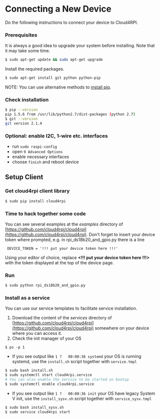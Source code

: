 # Connecting a New Device

Do the following instructions to connect your device to Cloud4RPI.

### Prerequisites

It is always a good idea to upgrade your system before installing. Note that it may take some time.
``` bash
$ sudo apt-get update && sudo apt-get upgrade
```

Install the required packages.
``` bash
$ sudo apt-get install git python python-pip
```
NOTE: You can use alternative methods to [install pip](https://pip.pypa.io/en/stable/installing.html).

### Check installation

``` bash
$ pip --version
pip 1.5.6 from /usr/lib/python2.7/dist-packages (python 2.7)
$ git --version
git version 2.1.4
```

### Optional: enable I2C, 1-wire etc. interfaces
- run `sudo raspi-config`
- open `9 Advanced Options`
- enable necessary interfaces
- choose `finish` and reboot device

## Setup Client

### Get cloud4rpi client library

``` bash
$ sudo pip install cloud4rpi
```

### Time to hack together some code

You can see several examples at the _examples_ directory of [https://github.com/cloud4rpi/cloud4rpi](https://github.com/cloud4rpi/cloud4rpi).
Don't forget to insert your device token where prompted, e.g. in rpi_ds18b20_and_gpio.py there is a line

```
 DEVICE_TOKEN = '!!! put your device token here !!!'
```

Using your editor of choice, replace **<!!! put your device token here !!!>**
with the token displayed at the top of the device page.

### Run

``` bash
$ sudo python rpi_ds18b20_and_gpio.py
```

### Install as a service
You can use our service templates to facilitate service installation.

1. Download the content of the *services* directory of [https://github.com/cloud4rpi/cloud4rpi](https://github.com/cloud4rpi/cloud4rpi) somewhere on your device where you can access it.
2. Check the init manager of your OS

```
$ ps -p 1
```

- If you see output like `1 ?   00:00:36 systemd` your OS is running systemd, use the `install.sh` script together with `service.tmpl`
``` bash
$ sudo bash install.sh
$ sudo systemctl start cloud4rpi.service
# You can also enable the service to be started on bootup
$ sudo systemctl enable cloud4rpi.service
```

- If you see output like `1 ?   00:00:36 init` your OS have legacy System V init, use the `install_sysv.sh` script together with `service_sysv.tmpl`
``` bash
$ sudo bash install_sysv.sh
$ sudo service cloud4rpi start
```
